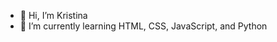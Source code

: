 - 👋 Hi, I’m Kristina
- 🌱 I’m currently learning HTML, CSS, JavaScript, and Python


<!---
k0axaca/k0axaca is a ✨ special ✨ repository because its `README.md` (this file) appears on your GitHub profile.
You can click the Preview link to take a look at your changes.
--->
